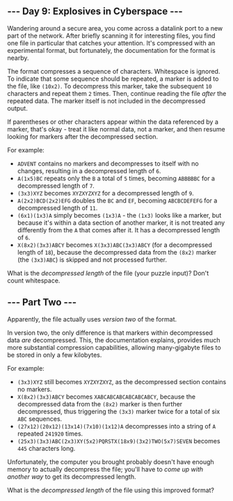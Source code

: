 ﻿
## --- Day 9: Explosives in Cyberspace ---

Wandering around a secure area, you come across a datalink port to a new part of the network. After briefly scanning it for interesting files, you find one file in particular that catches your attention. It's compressed with an experimental format, but fortunately, the documentation for the format is nearby.

The format compresses a sequence of characters. Whitespace is ignored. To indicate that some sequence should be repeated, a marker is added to the file, like  `(10x2)`. To decompress this marker, take the subsequent  `10`  characters and repeat them  `2`  times. Then, continue reading the file  _after_  the repeated data. The marker itself is not included in the decompressed output.

If parentheses or other characters appear within the data referenced by a marker, that's okay - treat it like normal data, not a marker, and then resume looking for markers after the decompressed section.

For example:

-   `ADVENT`  contains no markers and decompresses to itself with no changes, resulting in a decompressed length of  `6`.
-   `A(1x5)BC`  repeats only the  `B`  a total of  `5`  times, becoming  `ABBBBBC`  for a decompressed length of  `7`.
-   `(3x3)XYZ`  becomes  `XYZXYZXYZ`  for a decompressed length of  `9`.
-   `A(2x2)BCD(2x2)EFG`  doubles the  `BC`  and  `EF`, becoming  `ABCBCDEFEFG`  for a decompressed length of  `11`.
-   `(6x1)(1x3)A`  simply becomes  `(1x3)A`  - the  `(1x3)`  looks like a marker, but because it's within a data section of another marker, it is not treated any differently from the  `A`  that comes after it. It has a decompressed length of  `6`.
-   `X(8x2)(3x3)ABCY`  becomes  `X(3x3)ABC(3x3)ABCY`  (for a decompressed length of  `18`), because the decompressed data from the  `(8x2)`  marker (the  `(3x3)ABC`) is skipped and not processed further.

What is the  _decompressed length_  of the file (your puzzle input)? Don't count whitespace.


## --- Part Two ---

Apparently, the file actually uses  _version two_  of the format.

In version two, the only difference is that markers within decompressed data  _are_  decompressed. This, the documentation explains, provides much more substantial compression capabilities, allowing many-gigabyte files to be stored in  only a few kilobytes.

For example:

-   `(3x3)XYZ`  still becomes  `XYZXYZXYZ`, as the decompressed section contains no markers.
-   `X(8x2)(3x3)ABCY`  becomes  `XABCABCABCABCABCABCY`, because the decompressed data from the  `(8x2)`  marker is then further decompressed, thus triggering the  `(3x3)`  marker twice for a total of six  `ABC`  sequences.
-   `(27x12)(20x12)(13x14)(7x10)(1x12)A`  decompresses into a string of  `A`  repeated  `241920`  times.
-   `(25x3)(3x3)ABC(2x3)XY(5x2)PQRSTX(18x9)(3x2)TWO(5x7)SEVEN`  becomes  `445`  characters long.

Unfortunately, the computer you brought probably doesn't have enough memory to actually decompress the file; you'll have to  _come up with another way_  to get its decompressed length.

What is the  _decompressed length_  of the file using this improved format?